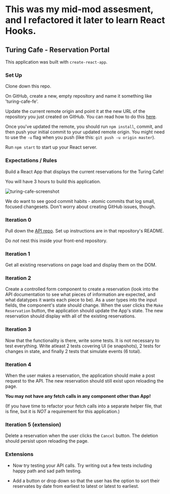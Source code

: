 # This was my mid-mod assesment, and I refactored it later to learn React Hooks.

## Turing Cafe - Reservation Portal

This application was built with `create-react-app`.

### Set Up

Clone down this repo.

On GitHub, create a new, empty repository and name it something like 'turing-cafe-fe'.

Update the current remote origin and point it at the new URL of the repository you just created on GitHub. You can read how to do this [here](https://help.github.com/en/articles/changing-a-remotes-url).

Once you've updated the remote, you should run `npm install`, commit, and then push your initial commit to your updated remote origin. You might need to use the `-u` flag when you push (like this: `git push -u origin master`).

Run `npm start` to start up your React server.

### Expectations / Rules

Build a React App that displays the current reservations for the Turing Cafe!

You will have 3 hours to build this application.

![turing-cafe-screenshot](https://user-images.githubusercontent.com/20754511/57332366-dbd59d00-70d7-11e9-9de6-967d7aca98a4.png)

We do want to see good commit habits - atomic commits that log small, focused changesets. Don't worry about creating GitHub issues, though.

### Iteration 0

Pull down the [API repo](https://github.com/turingschool-examples/turing-cafe-api). Set up instructions are in that repository's README.

Do *not* nest this inside your front-end repository.

### Iteration 1

Get all existing reservations on page load and display them on the DOM.

### Iteration 2

Create a controlled form component to create a reservation (look into the API documentation to see what pieces of information are expected, and what datatypes it wants each piece to be). As a user types into the input fields, the component's state should change.  When the user clicks the `Make Reservation` button, the application should update the App's state.  The new reservation should display with all of the existing reservations. 

### Iteration 3

Now that the functionality is there, write some tests.  It is not necessary to test everything.  Write atleast 2 tests covering UI (ie snapshots), 2 tests for changes in state, and finally 2 tests that simulate events (6 total).

### Iteration 4

When the user makes a reservation, the application should make a post request to the API.  The new reservation should still exist upon reloading the page.

**You may not have any fetch calls in any component other than App!**

(If you have time to refactor your fetch calls into a separate helper file, that is fine, but it is *NOT* a requirement for this application.)

### Iteration 5 (extension)

Delete a reservation when the user clicks the `Cancel` button.  The deletion should persist upon reloading the page.

### Extensions

* Now try testing your API calls.  Try writing out a few tests including happy path and sad path testing.

* Add a button or drop down so that the user has the option to sort their reservates by date from earliest to latest or latest to earliest.
